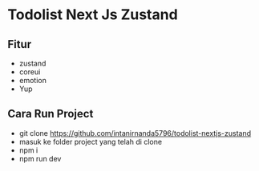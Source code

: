 # Todolist Next Js Zustand

## Fitur
- zustand
- coreui
- emotion
- Yup

## Cara Run Project
- git clone https://github.com/intanirnanda5796/todolist-nextjs-zustand
- masuk ke folder project yang telah di clone
- npm i
- npm run dev